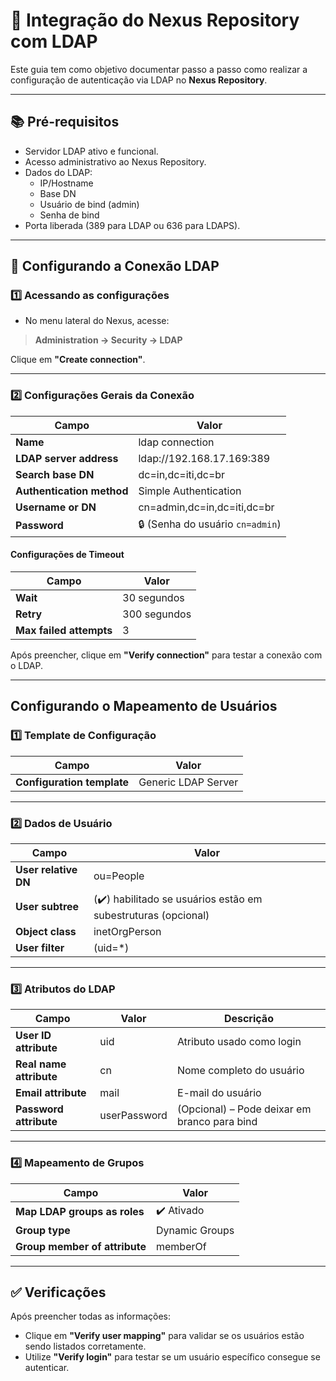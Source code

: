 # 🎯 Integração do Nexus Repository com LDAP

Este guia tem como objetivo documentar passo a passo como realizar a configuração de autenticação via LDAP no **Nexus Repository**.

---

## 📚 Pré-requisitos

- Servidor LDAP ativo e funcional.
- Acesso administrativo ao Nexus Repository.
- Dados do LDAP:
  - IP/Hostname
  - Base DN
  - Usuário de bind (admin)
  - Senha de bind
- Porta liberada (389 para LDAP ou 636 para LDAPS).

---

## 🔧 Configurando a Conexão LDAP

### 1️⃣ Acessando as configurações

- No menu lateral do Nexus, acesse:
  
> **Administration → Security → LDAP**

Clique em **"Create connection"**.

---

### 2️⃣ Configurações Gerais da Conexão

| Campo                     | Valor                                      |
|---------------------------|---------------------------------------------|
| **Name**                  | ldap connection                             |
| **LDAP server address**   | ldap://192.168.17.169:389                   |
| **Search base DN**        | dc=in,dc=iti,dc=br                          |
| **Authentication method** | Simple Authentication                       |
| **Username or DN**        | cn=admin,dc=in,dc=iti,dc=br                 |
| **Password**              | 🔒 (Senha do usuário `cn=admin`)            |

####  Configurações de Timeout

| Campo    | Valor         |
|----------|----------------|
| **Wait** | 30 segundos    |
| **Retry**| 300 segundos   |
| **Max failed attempts** | 3 |

Após preencher, clique em **"Verify connection"** para testar a conexão com o LDAP.

---

##  Configurando o Mapeamento de Usuários

### 1️⃣ Template de Configuração

| Campo                        | Valor           |
|------------------------------|-----------------|
| **Configuration template**    | Generic LDAP Server |

---

### 2️⃣ Dados de Usuário

| Campo                                   | Valor                                     |
|-----------------------------------------|--------------------------------------------|
| **User relative DN**                    | ou=People                                  |
| **User subtree**                        | (✔️) habilitado se usuários estão em subestruturas (opcional) |
| **Object class**                        | inetOrgPerson                              |
| **User filter**                         | (uid=*)                                    |

---

### 3️⃣ Atributos do LDAP

| Campo                    | Valor         | Descrição                                        |
|--------------------------|---------------|--------------------------------------------------|
| **User ID attribute**    | uid           | Atributo usado como login                        |
| **Real name attribute**  | cn            | Nome completo do usuário                         |
| **Email attribute**      | mail          | E-mail do usuário                                |
| **Password attribute**   | userPassword  | (Opcional) – Pode deixar em branco para bind     |

---

### 4️⃣ Mapeamento de Grupos

| Campo                           | Valor             |
|---------------------------------|-------------------|
| **Map LDAP groups as roles**    | ✔️ Ativado        |
| **Group type**                  | Dynamic Groups    |
| **Group member of attribute**   | memberOf          |

---

## ✅ Verificações

Após preencher todas as informações:

- Clique em **"Verify user mapping"** para validar se os usuários estão sendo listados corretamente.
- Utilize **"Verify login"** para testar se um usuário específico consegue se autenticar.





